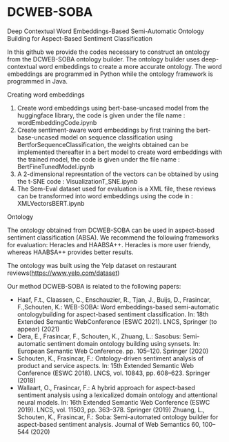 # DCWEB-SOBA
Deep Contextual Word Embeddings-Based Semi-Automatic Ontology Building for Aspect-Based Sentiment Classification

In this github we provide the codes necessary to construct an ontology from the DCWEB-SOBA ontology builder. The ontology builder uses deep-contextual word embeddings to create a more accurate ontology. The word embeddings are programmed in  Python while the ontology framework is programmed in Java.

Creating word embeddings
   1. Create word embeddings using bert-base-uncased model from the huggingface library, the code is given under the file name : wordEmbeddingCode.ipynb
   2. Create sentiment-aware word embeddings by first training the bert-base-uncased model on sequence classification using BertforSequenceClassification, the weights obtained can be implemented thereafter in a bert model to create word embeddings with the trained model, the code is given under the file name : BertFineTunedModel.ipynb
   3. A 2-dimensional represntation of the vectors can be obtained by using the t-SNE code : VisualizationT_SNE.ipynb
   4. The Sem-Eval dataset used for evaluation is a XML file, these reviews can be transformed into word embeddings using the code in : XMLVectorsBERT.ipynb


Ontology

The ontology obtained from DCWEB-SOBA can be used in aspect-based sentiment classification (ABSA). We recommend the following frameworks for evaluation: Heracles and HAABSA++. Heracles is more user friendy, whereas HAABSA++ provides better results.

The ontology was built using the Yelp dataset on restaurant reviews(https://www.yelp.com/dataset)

Our method DCWEB-SOBA is related to the following papers:
- Haaf,  F.t.,  Claassen,  C.,  Enschauzier,  R.,  Tjan,  J.,  Buijs,  D.,  Frasincar,  F.,Schouten,  K.:  WEB-SOBA:  Word  embeddings-based  semi-automatic  ontologybuilding for aspect-based sentiment classification. In: 18th Extended Semantic WebConference (ESWC 2021). LNCS, Springer (to appear) (2021)
- Dera, E., Frasincar, F., Schouten, K., Zhuang, L.: Sasobus: Semi-automatic sentiment domain ontology building using synsets. In: European Semantic Web Conference. pp. 105–120. Springer (2020)
- Schouten, K., Frasincar, F.: Ontology-driven sentiment analysis of product and service aspects. In: 15th Extended Semantic Web Conference (ESWC 2018). LNCS, vol. 10843, pp. 608–623. Springer (2018)
- Wallaart, O., Frasincar, F.: A hybrid approach for aspect-based sentiment analysis using a lexicalized domain ontology and attentional neural models. In: 16th Extended Semantic Web Conference (ESWC 2019). LNCS, vol. 11503, pp. 363–378. Springer (2019)
Zhuang, L., Schouten, K., Frasincar, F.: Soba: Semi-automated ontology builder for aspect-based sentiment analysis. Journal of Web Semantics 60, 100–544 (2020)
